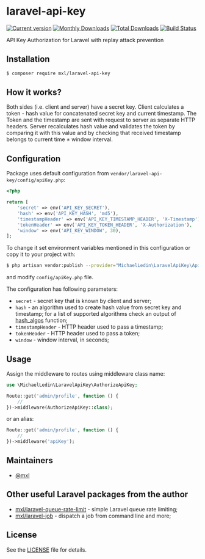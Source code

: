 # laravel-api-key
[![Current version](https://img.shields.io/packagist/v/mxl/laravel-api-key.svg?logo=composer)](https://packagist.org/packages/mxl/laravel-api-key)
[![Monthly Downloads](https://img.shields.io/packagist/dm/mxl/laravel-api-key.svg)](https://packagist.org/packages/mxl/laravel-api-key/stats)
[![Total Downloads](https://img.shields.io/packagist/dt/mxl/laravel-api-key.svg)](https://packagist.org/packages/mxl/laravel-api-key/stats)
[![Build Status](https://travis-ci.org/mxl/laravel-api-key.svg?branch=master)](https://travis-ci.org/mxl/laravel-api-key)

API Key Authorization for Laravel with replay attack prevention

## Installation

```bash
$ composer require mxl/laravel-api-key
```

## How it works?

Both sides (i.e. client and server) have a secret key.
Client calculates a token - hash value for concatenated secret key and current timestamp.
The Token and the timestamp are sent with request to server as separate HTTP headers.
Server recalculates hash value and validates the token by comparing it with this value and by checking that received timestamp belongs to current time ± window interval.

## Configuration

Package uses default configuration from `vendor/laravel-api-key/config/apiKey.php`:
```php
<?php

return [
    'secret' => env('API_KEY_SECRET'),
    'hash' => env('API_KEY_HASH', 'md5'),
    'timestampHeader' => env('API_KEY_TIMESTAMP_HEADER', 'X-Timestamp'),
    'tokenHeader' => env('API_KEY_TOKEN_HEADER', 'X-Authorization'),
    'window' => env('API_KEY_WINDOW', 30),
];
```

To change it set environment variables mentioned in this configuration or copy it to your project with:

```bash
$ php artisan vendor:publish --provider="MichaelLedin\LaravelApiKey\ApiKeyServiceProvider" --tag=config
```

and modify `config/apiKey.php` file.

The configuration has following parameters:
- `secret` - secret key that is known by client and server;
- `hash` - an algorithm used to create hash value from secret key and timestamp; for a list of supported algorithms check an output of [hash_algos](https://www.php.net/manual/en/function.hash-algos.php) function;
- `timestampHeader` - HTTP header used to pass a timestamp;
- `tokenHeader` - HTTP header used to pass a token;
- `window` - window interval, in seconds;

## Usage

Assign the middleware to routes using middleware class name:

```php
use \MichaelLedin\LaravelApiKey\AuthorizeApiKey;

Route::get('admin/profile', function () {
    //
})->middleware(AuthorizeApiKey::class);
```

or an alias:

```php
Route::get('admin/profile', function () {
    //
})->middleware('apiKey');
```

## Maintainers

- [@mxl](https://github.com/mxl)

## Other useful Laravel packages from the author

- [mxl/laravel-queue-rate-limit](https://github.com/mxl/laravel-queue-rate-limit) - simple Laravel queue rate limiting;
- [mxl/laravel-job](https://github.com/mxl/laravel-job) - dispatch a job from command line and more;

## License

See the [LICENSE](https://github.com/mxl/laravel-api-key/blob/master/LICENSE) file for details.


